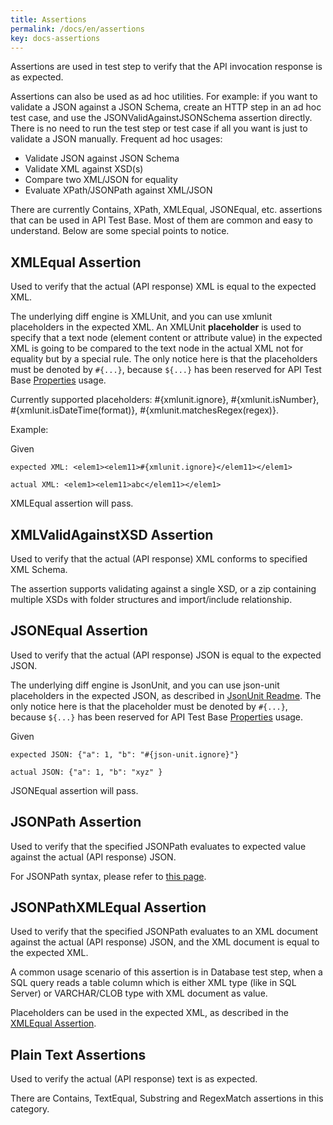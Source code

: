 ```yaml
---
title: Assertions
permalink: /docs/en/assertions
key: docs-assertions
---
```

Assertions are used in test step to verify that the API invocation response is as expected.

Assertions can also be used as ad hoc utilities. For example: if you want to validate a JSON against a JSON Schema, create an HTTP step in an ad hoc test case, and use the JSONValidAgainstJSONSchema assertion directly. There is no need to run the test step or test case if all you want is just to validate a JSON manually. Frequent ad hoc usages:
* Validate JSON against JSON Schema
* Validate XML against XSD(s)
* Compare two XML/JSON for equality
* Evaluate XPath/JSONPath against XML/JSON

There are currently Contains, XPath, XMLEqual, JSONEqual, etc. assertions that can be used in API Test Base. Most of them are common and easy to understand. Below are some special points to notice.

## XMLEqual Assertion
Used to verify that the actual (API response) XML is equal to the expected XML. 

The underlying diff engine is XMLUnit, and you can use xmlunit placeholders in the expected XML. An XMLUnit **placeholder** is used to specify that a text node (element content or attribute value) in the expected XML is going to be compared to the text node in the actual XML not for equality but by a special rule. The only notice here is that the placeholders must be denoted by `#{...}`, because `${...}` has been reserved for API Test Base [Properties](/docs/en/properties) usage.

Currently supported placeholders: #{xmlunit.ignore}, #{xmlunit.isNumber}, #{xmlunit.isDateTime(format)}, #{xmlunit.matchesRegex(regex)}.

Example:

Given

    expected XML: <elem1><elem11>#{xmlunit.ignore}</elem11></elem1>

    actual XML: <elem1><elem11>abc</elem11></elem1>

XMLEqual assertion will pass.

## XMLValidAgainstXSD Assertion
Used to verify that the actual (API response) XML conforms to specified XML Schema.

The assertion supports validating against a single XSD, or a zip containing multiple XSDs with folder structures and import/include relationship.

## JSONEqual Assertion
Used to verify that the actual (API response) JSON is equal to the expected JSON. 

The underlying diff engine is JsonUnit, and you can use json-unit placeholders in the expected JSON, as described in [JsonUnit Readme](https://github.com/lukas-krecan/JsonUnit). The only notice here is that the placeholder must be denoted by `#{...}`, because `${...}` has been reserved for API Test Base [Properties](/docs/en/properties) usage.

Given

    expected JSON: {"a": 1, "b": "#{json-unit.ignore}"}
    
    actual JSON: {"a": 1, "b": "xyz" }

JSONEqual assertion will pass.

## JSONPath Assertion
Used to verify that the specified JSONPath evaluates to expected value against the actual (API response) JSON. 

For JSONPath syntax, please refer to [this page](https://github.com/jayway/JsonPath).

## JSONPathXMLEqual Assertion
Used to verify that the specified JSONPath evaluates to an XML document against the actual (API response) JSON, and the XML document is equal to the expected XML.

A common usage scenario of this assertion is in Database test step, when a SQL query reads a table column which is either XML type (like in SQL Server) or VARCHAR/CLOB type with XML document as value.

Placeholders can be used in the expected XML, as described in the [XMLEqual Assertion](#xmlequal-assertion).

## Plain Text Assertions
Used to verify the actual (API response) text is as expected.

There are Contains, TextEqual, Substring and RegexMatch assertions in this category.